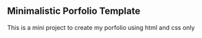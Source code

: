 ## Minimalistic Porfolio Template

This is a mini project to create my porfolio using html and css only
